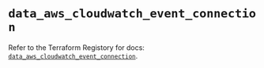 # `data_aws_cloudwatch_event_connection`

Refer to the Terraform Registory for docs: [`data_aws_cloudwatch_event_connection`](https://registry.terraform.io/providers/hashicorp/aws/4.63.0/docs/data-sources/cloudwatch_event_connection).
